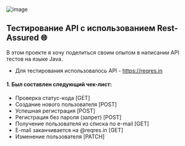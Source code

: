 ![image](https://user-images.githubusercontent.com/110935510/189335687-486ebb0f-8d5e-40b8-89bf-2f90c179db93.png)
## Тестирование API с использованием Rest-Assured 🌐
В этом проекте я хочу поделиться своим опытом в написании API тестов на языке Java.
- Для тестирования использовалось API - https://reqres.in 

#### 1. Был составлен следующий чек-лист:
- Проверка статус-кода [GET]
- Создание нового пользователя [POST]
- Успешная регистрация [POST]
- Регистрация без пароля (запрет) [POST]
- Получение пользователя из списка по e-mail [GET]
- E-mail заканчивается на @reqres.in [GET]
- Изменение пользователя [PATCH]


